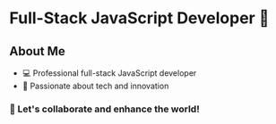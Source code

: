 # Full-Stack JavaScript Developer 🚀

## About Me

- 💻 Professional full-stack JavaScript developer
- 🧠 Passionate about tech and innovation

### 🤝 Let's collaborate and enhance the world!
